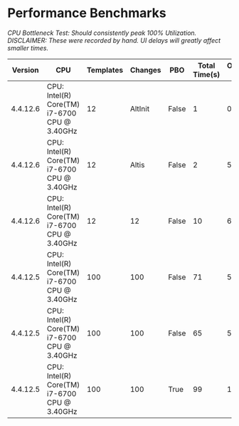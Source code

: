 # Performance Benchmarks
*CPU Bottleneck Test: Should consistently peak 100% Utilization.*<br/>
*DISCLAIMER: These were recorded by hand. UI delays will greatly affect smaller times.*<br/>

| Version  | CPU                                          | Templates | Changes | PBO   | Total Time(s) | Output MB | MB/s  |
|----------|----------------------------------------------|-----------|---------|-------|---------------|-----------|-------|
| 4.4.12.6 | CPU: Intel(R) Core(TM) i7-6700 CPU @ 3.40GHz | 12        | AltInit | False | 1             | 0.001     | 0.001 |
| 4.4.12.6 | CPU: Intel(R) Core(TM) i7-6700 CPU @ 3.40GHz | 12        | Altis   | False | 2             | 5         | 2.5   |
| 4.4.12.6 | CPU: Intel(R) Core(TM) i7-6700 CPU @ 3.40GHz | 12        | 12      | False | 10            | 61        | 6.1   |
| 4.4.12.5 | CPU: Intel(R) Core(TM) i7-6700 CPU @ 3.40GHz | 100       | 100     | False | 71            | 511       | 7.197 |
| 4.4.12.5 | CPU: Intel(R) Core(TM) i7-6700 CPU @ 3.40GHz | 100       | 100     | False | 65            | 511       | 7.862 |
| 4.4.12.5 | CPU: Intel(R) Core(TM) i7-6700 CPU @ 3.40GHz | 100       | 100     | True  | 99            | 1029      | 10.40 |